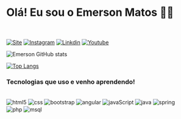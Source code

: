 # Olá! Eu sou o Emerson Matos 🧑‍🎓 <br><br>

[![Site](https://img.shields.io/badge/RSS-FFA500?style=for-the-badge&logo=rss&logoColor=white)](http://www.emwdeveloper.com/)
[![Instagram](https://img.shields.io/badge/Instagram-E4405F?style=for-the-badge&logo=instagram&logoColor=white)](https://www.instagram.com/emymatose/)
[![Linkdin](https://img.shields.io/badge/LinkedIn-0077B5?style=for-the-badge&logo=linkedin&logoColor=white)](https://www.linkedin.com/in/emerson-matos-souza-73185a219/)
[![Youtube](https://img.shields.io/badge/YouTube-FF0000?style=for-the-badge&logo=youtube&logoColor=white)](https://www.youtube.com/channel/UCReECCA1jMVjizAc9Rn2Z7g/videos)<br>

![Emerson GitHub stats](https://github-readme-stats.vercel.app/api?username=Emersomds&show_icons=true&theme=tokyonight)

[![Top Langs](https://github-readme-stats.vercel.app/api/top-langs/?username=Emersomds&langs_count=8)](https://github.com/anuraghazra/github-readme-stats)<br>
### Tecnologias que uso e venho aprendendo!

<div style="display: inline_block"><br>
    <img align="center" alt="html5" src="https://img.shields.io/badge/HTML5-E34F26?style=for-the-badge&logo=html5&logoColor=white" />
     <img align="center" alt="css" src="https://img.shields.io/badge/CSS3-1572B6?style=for-the-badge&logo=css3&logoColor=white" />
     <img align="center" alt="bootstrap" src="https://img.shields.io/badge/Bootstrap-563D7C?style=for-the-badge&logo=bootstrap&logoColor=white" />
     <img align="center" alt="angular" src="	https://img.shields.io/badge/Angular-DD0031?style=for-the-badge&logo=angular&logoColor=white" />
    <img align="center" alt="javaScript" src="https://img.shields.io/badge/JavaScript-F7DF1E?style=for-the-badge&logo=javascript&logoColor=black" />
    <img align="center" alt="java" src="https://img.shields.io/badge/Java-ED8B00?style=for-the-badge&logo=java&logoColor=white" />
    <img align="center" alt="spring" src="https://img.shields.io/badge/Spring-6DB33F?style=for-the-badge&logo=spring&logoColor=whitee" /><br>
    <img align="center" alt="php" src="	https://img.shields.io/badge/PHP-777BB4?style=for-the-badge&logo=php&logoColor=white" />
     <img align="center" alt="msql" src="https://img.shields.io/badge/MySQL-00000F?style=for-the-badge&logo=mysql&logoColor=white" />
     <br>
     
</div><br><br>


<br><br>
